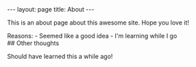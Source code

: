 <link rel="stylesheet" href="test.css">
---
layout: page
title: About
---

This is an about page about this awesome site.
Hope you love it!

<div class='aside'>
  Reasons:
- Seemed like a good idea
- I'm learning while I go
</div>
## Other thoughts

Should have learned this a while ago!
